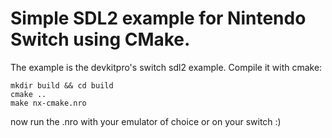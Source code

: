 Simple SDL2 example for Nintendo Switch using CMake.
====================================================

The example is the devkitpro's switch sdl2 example.
Compile it with cmake:

```
mkdir build && cd build
cmake ..
make nx-cmake.nro
```

now run the .nro with your emulator of choice or on your switch :)

